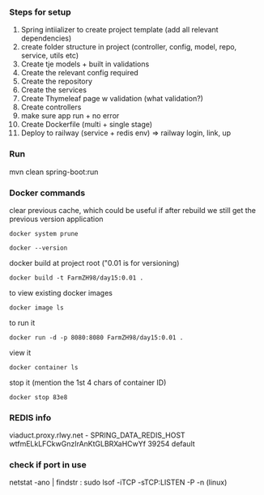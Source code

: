 ### Steps for setup
1. Spring intiializer to create project template (add all relevant dependencies)
2. create folder structure in project (controller, config, model, repo, service, utils etc)
3. Create tje models + built in validations
4. Create the relevant config required
5. Create the repository
6. Create the services
7. Create Thymeleaf page w validation (what validation?)
8. Create controllers
9. make sure app run + no error
10. Create Dockerfile (multi + single stage)
11. Deploy to railway (service + redis env) => railway login, link, up

### Run
mvn clean spring-boot:run

### Docker commands
clear previous cache, which could be useful if after rebuild we still get the previous version application
```
docker system prune
```

```
docker --version
```

docker build at project root ("0.01 is for versioning)
```
docker build -t FarmZH98/day15:0.01 .
```

to view existing docker images
```
docker image ls
```

to run it 
```
docker run -d -p 8080:8080 FarmZH98/day15:0.01 .
```

view it
```
docker container ls
```

stop it (mention the 1st 4 chars of container ID)
```
docker stop 83e8
```

### REDIS info
viaduct.proxy.rlwy.net - SPRING_DATA_REDIS_HOST
wtfmELkLFCkwGnzIrAnKtGLBRXaHCwYf
39254
default


### check if port in use
netstat -ano | findstr :<PORT>
sudo lsof -iTCP -sTCP:LISTEN -P -n (linux)